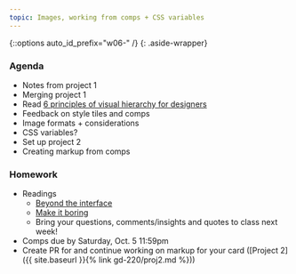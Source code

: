 ```yaml
---
topic: Images, working from comps + CSS variables
---
```


{::options auto_id_prefix="w06-" /}
{: .aside-wrapper}
<!-- <span class="highlighter">
[W06 Slides](files/w06.min.pdf){:target="_blank"} (PDF, 147 KB)
</span> -->

### Agenda
- Notes from project 1
- Merging project 1
- Read [6 principles of visual hierarchy for designers](https://99designs.com/blog/tips/6-principles-of-visual-hierarchy/)
- Feedback on style tiles and comps
- Image formats + considerations
- CSS variables?
- Set up project 2
- Creating markup from comps

### Homework

- Readings
  - [Beyond the interface](https://voices.basedesign.com/beyond-the-interface-6ab9dd725c5d)
  - [Make it boring](https://jeremy.codes/blog/make-it-boring/)
  - Bring your questions, comments/insights and quotes to class next week!
- Comps due by Saturday, Oct. 5 11:59pm
- Create PR for and continue working on markup for your card ([Project 2]({{ site.baseurl }}{% link gd-220/proj2.md %}))

